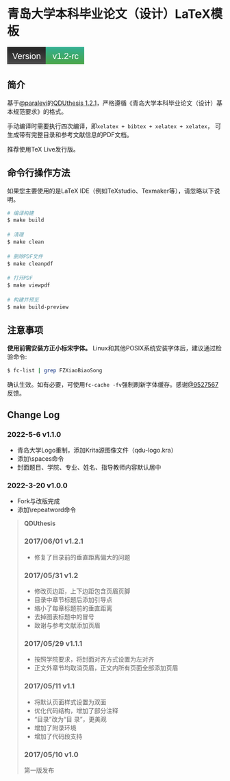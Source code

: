 # 青岛大学本科毕业论文（设计）LaTeX模板

![Version 1.2.0](.github/info/version.svg)

## 简介 
基于[@paralevi](https://github.com/paralevi)的[QDUthesis 1.2.1](https://github.com/paralevi/QDUthesis)，严格遵循《青岛大学本科毕业论文（设计）基本规范要求》的格式。

手动编译时需要执行四次编译，即`xelatex + bibtex + xelatex + xelatex`， 可生成带有完整目录和参考文献信息的PDF文档。

推荐使用TeX Live发行版。

## 命令行操作方法

如果您主要使用的是LaTeX IDE（例如TeXstudio、Texmaker等），请忽略以下说明。

```bash
# 编译构建
$ make build

# 清理 
$ make clean

# 删除PDF文件
$ make cleanpdf

# 打开PDF
$ make viewpdf

# 构建并预览
$ make build-preview
```

## 注意事项

**使用前需安装方正小标宋字体。**
Linux和其他POSIX系统安装字体后，建议通过检验命令:
```bash
$ fc-list | grep FZXiaoBiaoSong
```
确认生效。如有必要，可使用`fc-cache -fv`强制刷新字体缓存。感谢[@9527567](https://github.com/9527567)反馈。


## Change Log

### 2022-5-6 v1.1.0
- 青岛大学Logo重制，添加Krita源图像文件（qdu-logo.kra）
- 添加\spaces命令
- 封面题目、学院、专业、姓名、指导教师内容默认居中

### 2022-3-20 v1.0.0
- Fork与改版完成
- 添加\repeatword命令

> **QDUthesis**
> 
> ### 2017/06/01 v1.2.1
> - 修复了目录前的垂直距离偏大的问题
> 
> ### 2017/05/31 v1.2
> - 修改页边距，上下边距包含页眉页脚
> - 目录中章节标题后添加引导点
> - 缩小了每章标题前的垂直距离
> - 去掉图表标题中的冒号
> - 致谢与参考文献添加页眉
> 
> ### 2017/05/29 v1.1.1
> - 按照学院要求，将封面对齐方式设置为左对齐
> - 正文外章节均取消页眉，正文内所有页面全部添加页眉
> 
> ### 2017/05/11 v1.1
> - 将默认页面样式设置为双面
> - 优化代码结构，增加了部分注释
> - “目录”改为“目 录”，更美观
> - 增加了附录环境
> - 增加了代码段支持
> 
> ### 2017/05/10 v1.0
> 第一版发布